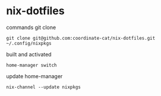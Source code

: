 # nix-dotfiles

commands
git clone
```
git clone git@github.com:coordinate-cat/nix-dotfiles.git ~/.config/nixpkgs
```

built and activated
```
home-manager switch
```

update home-manager
```
nix-channel --update nixpkgs
```
